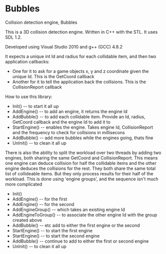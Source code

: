 Bubbles
=======

Collision detection engine, Bubbles

This is a 3D collision detection engine. Written in C++ with the STL. It uses SDL 1.2.

Developed using Visual Studio 2010 and g++ (GCC) 4.8.2

It expects a unique int Id and radius for each collidable item, and then two application callbacks: 
- One for it to ask for a game objects x, y and z coordinate given the unique Id. This is the GetCoord callback
- Another for it to tell the application back the collisions. This is the CollisionReport callback

How to use this library:
- Init()
-- to start it all up
- AddEngine()
-- to add an engine, it returns the engine Id
- AddBubble() 
-- to add each collidable item. Provide an Id, radius, GetCoord callback and the engine Id to add it to
- StartEngine() 
-- enables the engine. Takes engine Id, CollisionReport and the frequency to check for collisions in millisecons
- AddBubble() 
-- add more bubbles while the engines going, thats fine
- UnInit() 
-- to clean it all up

There is also the ability to split the workload over two threads by adding two engines, both sharing the same 
GetCoord and CollisionReport. This means one engine can deduce collision for half the collidable items 
and the other engine deduces the collisions for the rest. They both share the same total list of collideable
items. But they only process results for their half of the workload. This is done using 'engine groups', and the sequence isn't much more complicated

- Init()
- AddEngine() 
-- for the first
- AddEngine() 
-- for the second
- AddEngineGroup() 
-- which takes an existing engine Id
- AddEngineToGroup() 
-- to associate the other engine Id with the group created above
- AddBubble() 
-- etc add to either the first engine or the second
- StartEngine()
-- to start the first engine
- StartEngine()
-- to start the second engine
- AddBubble() 
-- continue to add to either the first or second engine
- UnInit() 
-- to clean it all up
